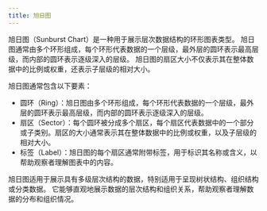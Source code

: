 ```yaml
---
title: 旭日图
---
```


旭日图（Sunburst Chart）是一种用于展示层次数据结构的环形图表类型。
旭日图通常由多个环形组成，每个环形代表数据的一个层级，最外层的圆环表示最高层级，而内部的圆环表示逐级深入的层级。
旭日图的扇区大小不仅表示其在整体数据中的比例或权重，还表示子层级的相对大小。

旭日图通常包含以下要素：

- 圆环（Ring）：旭日图由多个环形组成，每个环形代表数据的一个层级，最外层的圆环表示最高层级，而内部的圆环表示逐级深入的层级。
- 扇区（Sector）：每个圆环被分成多个扇区，每个扇区代表数据中的一个部分或子类别。扇区的大小通常表示其在整体数据中的比例或权重，以及子层级的相对大小。
- 标签（Label）：旭日图的每个扇区通常附带标签，用于标识其名称或含义，以帮助观察者理解图表中的内容。

旭日图适用于展示具有多级层次结构的数据，特别适用于呈现树状结构、组织结构或分类数据。
它能够直观地展示数据的层次结构和组织关系，帮助观察者理解数据的分布和组织情况。
